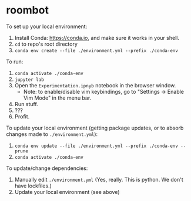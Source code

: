 # roombot


To set up your local environment:
1. Install Conda: https://conda.io, and make sure it works in your shell.
1. `cd` to repo's root directory
1. `conda env create --file ./environment.yml --prefix ./conda-env`


To run:
1. `conda activate ./conda-env`
1. `jupyter lab`
1. Open the `Experimentation.ipnyb` notebook in the browser window.
    - Note: to enable/disable vim keybindings, go to "Settings -> Enable Vim Mode" in the menu bar.
1. Run stuff.
1. ???
1. Profit.


To update your local environment (getting package updates, or to absorb changes made to `./environment.yml`):
1. `conda env update --file ./environment.yml --prefix ./conda-env --prune`
1. `conda activate ./conda-env`


To update/change dependencies:
1. Manually edit `./environment.yml` (Yes, really. This is python. We don't have lockfiles.)
1. Update your local environment (see above)
